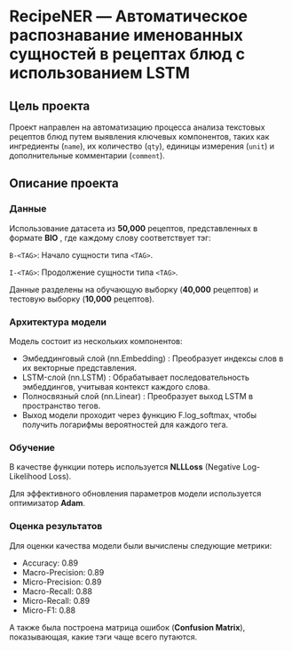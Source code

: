 # RecipeNER — Автоматическое распознавание именованных сущностей в рецептах блюд с использованием LSTM

## Цель проекта
Проект направлен на автоматизацию процесса анализа текстовых рецептов блюд путем выявления ключевых компонентов, таких как ингредиенты (`name`), их количество (`qty`), единицы измерения (`unit`) и дополнительные комментарии (`comment`).

## Описание проекта
### Данные
Использование датасета из **50,000** рецептов, представленных в формате **BIO** , где каждому слову соответствует тэг:

`B-<TAG>`: Начало сущности типа `<TAG>`.

`I-<TAG>`: Продолжение сущности типа `<TAG>`.

Данные разделены на обучающую выборку (**40,000** рецептов) и тестовую выборку (**10,000** рецептов).
### Архитектура модели
Модель состоит из нескольких компонентов:
- Эмбеддинговый слой (nn.Embedding) : Преобразует индексы слов в их векторные представления.
- LSTM-слой (nn.LSTM) : Обрабатывает последовательность эмбеддингов, учитывая контекст каждого слова.
- Полносвязный слой (nn.Linear) : Преобразует выход LSTM в пространство тегов.
- Выход модели проходит через функцию F.log_softmax, чтобы получить логарифмы вероятностей для каждого тега.
### Обучение
В качестве функции потерь используется **NLLLoss** (Negative Log-Likelihood Loss).

Для эффективного обновления параметров модели используется оптимизатор **Adam**.
### Оценка результатов

Для оценки качества модели были вычислены следующие метрики:
- Accuracy: 0.89
- Macro-Precision: 0.89
- Micro-Precision: 0.89
- Macro-Recall: 0.88
- Micro-Recall: 0.89
- Micro-F1: 0.88

А также была построена матрица ошибок (**Confusion Matrix**), показывающая, какие тэги чаще всего путаются.
